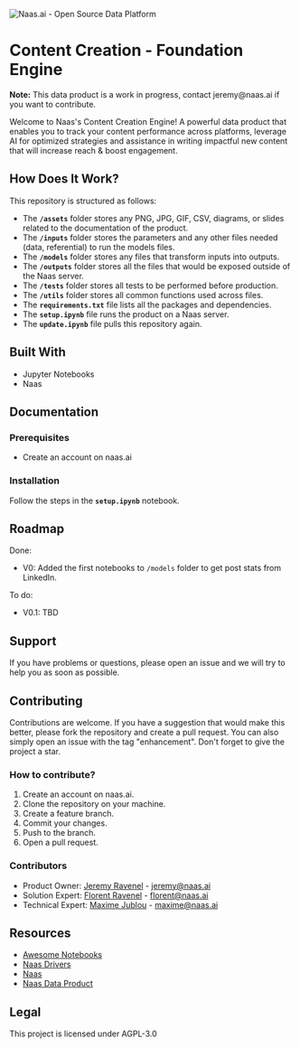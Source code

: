 ![Naas.ai - Open Source Data Platform](assets/growth-engine-cover.png)

# Content Creation - Foundation Engine

<div class="alert alert-success" role="info">
    <p><b>Note:</b> This data product is a work in progress, contact jeremy@naas.ai if you want to contribute.
</p>
</div>

Welcome to Naas's Content Creation Engine! A powerful data product that enables you to track your content performance across platforms, leverage AI for optimized strategies and assistance in writing impactful new content that will increase reach & boost engagement.

## **How Does It Work?**

This repository is structured as follows:

- The **`/assets`** folder stores any PNG, JPG, GIF, CSV, diagrams, or slides related to the documentation of the product.
- The **`/inputs`** folder stores the parameters and any other files needed (data, referential) to run the models files.
- The **`/models`** folder stores any files that transform inputs into outputs.
- The **`/outputs`** folder stores all the files that would be exposed outside of the Naas server.
- The **`/tests`** folder stores all tests to be performed before production.
- The **`/utils`** folder stores all common functions used across files.
- The **`requirements.txt`** file lists all the packages and dependencies.
- The **`setup.ipynb`** file runs the product on a Naas server.
- The **`update.ipynb`** file pulls this repository again.


## **Built With**

- Jupyter Notebooks
- Naas

## **Documentation**

### **Prerequisites**

- Create an account on naas.ai

### **Installation**

Follow the steps in the **`setup.ipynb`** notebook.

## **Roadmap**

Done: 
- V0: Added the first notebooks to `/models` folder to get post stats from LinkedIn.

To do: 
- V0.1: TBD

## **Support**

If you have problems or questions, please open an issue and we will try to help you as soon as possible.

## **Contributing**

Contributions are welcome. If you have a suggestion that would make this better, please fork the repository and create a pull request. You can also simply open an issue with the tag "enhancement". Don't forget to give the project a star.

### How to contribute? 

1. Create an account on naas.ai.
2. Clone the repository on your machine.
3. Create a feature branch.
4. Commit your changes.
5. Push to the branch.
6. Open a pull request.


### Contributors

* Product Owner: [Jeremy Ravenel](https://www.linkedin.com/in/ACoAAAJHE7sB5OxuKHuzguZ9L6lfDHqw--cdnJg/) - jeremy@naas.ai
* Solution Expert: [Florent Ravenel](https://www.linkedin.com/in/florent-ravenel/) - florent@naas.ai
* Technical Expert: [Maxime Jublou](https://www.linkedin.com/in/maximejublou/) - maxime@naas.ai


## Resources

* [Awesome Notebooks](https://github.com/jupyter-naas/awesome-notebooks)
* [Naas Drivers](https://github.com/jupyter-naas/drivers)
* [Naas](https://github.com/jupyter-naas/naas)
* [Naas Data Product](https://github.com/jupyter-naas/naas-data-product)


## Legal

This project is licensed under AGPL-3.0
